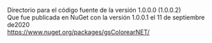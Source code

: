Directorio para el código fuente de la versión 1.0.0.0 (1.0.0.2)<br>
Que fue publicada en NuGet con la versión 1.0.0.1 el 11 de septiembre de2020<br>
https://www.nuget.org/packages/gsColorearNET/<br>
